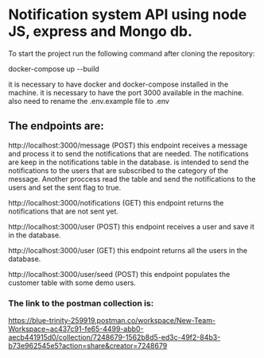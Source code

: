 # Notification system API using node JS, express and Mongo db.


To start the project run the following command after cloning the repository:


docker-compose up --build

it is necessary to have docker and docker-compose installed in the machine.
it is necessary to have the port 3000 available in the machine.
also need to rename the .env.example file to .env

## The endpoints are:
http://localhost:3000/message (POST) this endpoint receives a message and process it to send the notifications that are needed.
The notifications are keep in the notifications table in the database.
is intended to send the notifications to the users that are subscribed to the category of the message. Another proccess read the table and send the notifications to the users and set the sent flag to true.

http://localhost:3000/notifications (GET) this endpoint returns the notifications that are not sent yet.

http://localhost:3000/user (POST) this endpoint receives a user and save it in the database.

http://localhost:3000/user (GET) this endpoint returns all the users in the database.

http://localhost:3000/user/seed (POST) this endpoint populates the customer table with some demo users.

### The link to the postman collection is:
https://blue-trinity-259919.postman.co/workspace/New-Team-Workspace~ac437c91-fe65-4499-abb0-aecb441915d0/collection/7248679-1562b8d5-ed3c-49f2-84b3-b73e962545e5?action=share&creator=7248679

